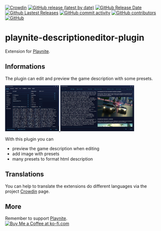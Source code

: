 [![Crowdin](https://badges.crowdin.net/playnite-extensions/localized.svg)](https://crowdin.com/project/playnite-extensions)
[![GitHub release (latest by date)](https://img.shields.io/github/v/release/Lacro59/playnite-descriptioneditor-plugin?cacheSeconds=5000&logo=github)](https://github.com/Lacro59/playnite-descriptioneditor-plugin/releases/latest)
[![GitHub Release Date](https://img.shields.io/github/release-date/Lacro59/playnite-descriptioneditor-plugin?cacheSeconds=5000)](https://github.com/Lacro59/playnite-descriptioneditor-plugin/releases/latest)
[![Github Lastest Releases](https://img.shields.io/github/downloads/Lacro59/playnite-descriptioneditor-plugin/latest/total.svg)]()
[![GitHub commit activity](https://img.shields.io/github/commit-activity/m/Lacro59/playnite-descriptioneditor-plugin)](https://github.com/Lacro59/playnite-descriptioneditor-plugin/graphs/commit-activity)
[![GitHub contributors](https://img.shields.io/github/contributors/Lacro59/playnite-descriptioneditor-plugin?cacheSeconds=5000)](https://github.com/Lacro59/playnite-descriptioneditor-plugin/graphs/contributors)
[![GitHub](https://img.shields.io/github/license/Lacro59/playnite-descriptioneditor-plugin?cacheSeconds=50000)](https://github.com/Lacro59/playnite-descriptioneditor-plugin/blob/master/LICENSE)

# playnite-descriptioneditor-plugin
Extension for [Playnite](https://playnite.link).  

## Informations
The plugin can edit and preview the game description with some presets.

<a href="https://github.com/Lacro59/playnite-descriptioneditor-plugin/blob/master/forum/main_01.jpg?raw=true">
  <picture>
    <img alt="main_01" src="https://github.com/Lacro59/playnite-descriptioneditor-plugin/blob/master/forum/main_01.jpg?raw=true" height="150px">
  </picture>
</a>
<a href="https://github.com/Lacro59/playnite-descriptioneditor-plugin/blob/master/forum/main_02.jpg?raw=true">
  <picture>
    <img alt="settings_01" src="https://github.com/Lacro59/playnite-descriptioneditor-plugin/blob/master/forum/main_02.jpg?raw=true" height="150px">
  </picture>
</a>

With this plugin you can
* preview the game description when editing
* add image with presets
* many presets to format html description

## Translations
You can help to translate the extensions do different languages via the project [Crowdin](https://crowdin.com/project/playnite-extensions) page.

## More
Remember to support [Playnite](https://www.patreon.com/playnite).  
<a href='https://ko-fi.com/lacro59'><img height='35' style='border:0px;height:46px;' src='https://az743702.vo.msecnd.net/cdn/kofi3.png?v=0' border='0' alt='Buy Me a Coffee at ko-fi.com' /></a>
